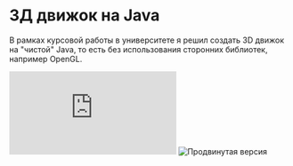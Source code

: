 # 3Д движок на Java
 В рамках курсовой работы в университете я решил создать 3D движок на "чистой" Java, то есть без использования сторонних библиотек, например OpenGL.

![Ссылка на текст продвинутой версии](https://github.com/denfad/LabsMAI/blob/main/%20Реферат%202%20семестр/Реферат.pdf)
![Продвинутая версия](https://github.com/denfad/LabsMAI/tree/main/%20Реферат%202%20семестр)
